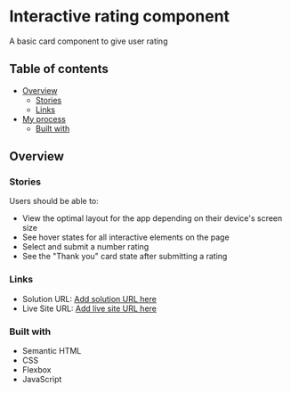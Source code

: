 # Interactive rating component

A basic card component to give user rating

## Table of contents

- [Overview](#overview)
  - [Stories](#stories)
  - [Links](#links)
- [My process](#my-process)
  - [Built with](#built-with)

## Overview

### Stories

Users should be able to:

- View the optimal layout for the app depending on their device's screen size
- See hover states for all interactive elements on the page
- Select and submit a number rating
- See the "Thank you" card state after submitting a rating

### Links

- Solution URL: [Add solution URL here](https://github.com/sohhamm)
- Live Site URL:
  [Add live site URL here](https://sohhamm.github.io/interactive-rating-component/)

### Built with

- Semantic HTML
- CSS
- Flexbox
- JavaScript
